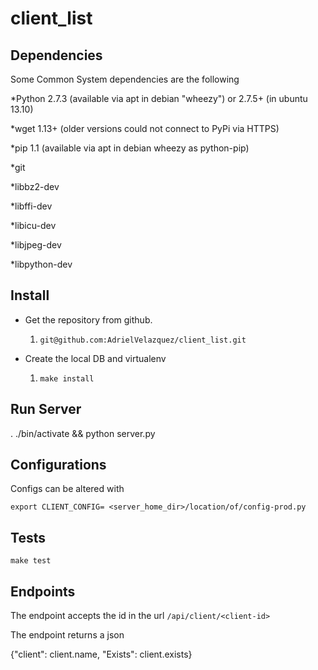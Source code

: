 client_list
===========

## Dependencies

Some Common System dependencies are the following

*Python 2.7.3 (available via apt in debian "wheezy") or 2.7.5+ (in ubuntu 13.10)

*wget 1.13+ (older versions could not connect to PyPi via HTTPS)

*pip 1.1 (available via apt in debian wheezy as python-pip)

*git

*libbz2-dev

*libffi-dev

*libicu-dev

*libjpeg-dev

*libpython-dev

## Install

* Get the repository from github.
	1. `git@github.com:AdrielVelazquez/client_list.git`

* Create the local DB and virtualenv
    1. `make install`

## Run Server

. ./bin/activate && python server.py

## Configurations

Configs can be altered with

`export CLIENT_CONFIG= <server_home_dir>/location/of/config-prod.py`

## Tests

`make test`

## Endpoints

The endpoint accepts the id in the url
`/api/client/<client-id>`

The endpoint returns a json

{"client": client.name, "Exists": client.exists}
